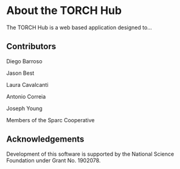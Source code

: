 # About the TORCH Hub

The TORCH Hub is a web based application designed to...

## Contributors
Diego Barroso

Jason Best

Laura Cavalcanti

Antonio Correia

Joseph Young

Members of the Sparc Cooperative

## Acknowledgements

Development of this software is supported by the National Science Foundation under Grant No. 1902078.

